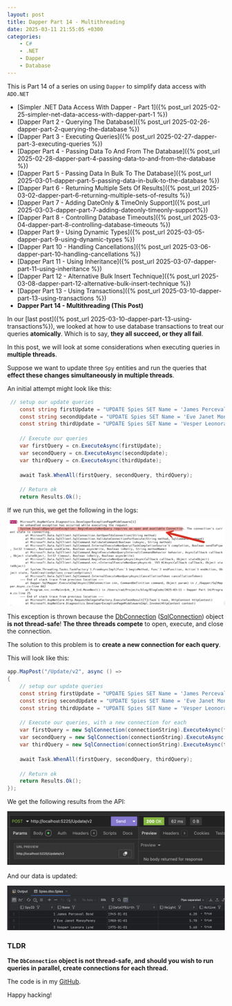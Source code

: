 ```yaml
---
layout: post
title: Dapper Part 14 - Multithreading
date: 2025-03-11 21:55:05 +0300
categories:
    - C#
    - .NET
    - Dapper
    - Database
---
```


This is Part 14 of a series on using `Dapper` to simplify data access with `ADO.NET`

* [Simpler .NET Data Access With Dapper - Part 1]({% post_url 2025-02-25-simpler-net-data-access-with-dapper-part-1 %})
* [Dapper Part 2 - Querying The Database]({% post_url 2025-02-26-dapper-part-2-querying-the-database %})
* [Dapper Part 3 - Executing Queries]({% post_url 2025-02-27-dapper-part-3-executing-queries %})
* [Dapper Part 4 - Passing Data To And From The Database]({% post_url 2025-02-28-dapper-part-4-passing-data-to-and-from-the-database %})
* [Dapper Part 5 - Passing Data In Bulk To The Database]({% post_url 2025-03-01-dapper-part-5-passing-data-in-bulk-to-the-database %})
* [Dapper Part 6 - Returning Multiple Sets Of Results]({% post_url 2025-03-02-dapper-part-6-returning-multiple-sets-of-results %})
* [Dapper Part 7 - Adding DateOnly & TimeOnly Support]({% post_url 2025-03-03-dapper-part-7-adding-dateonly-timeonly-support%})
* [Dapper Part 8 - Controlling Database Timeouts]({% post_url 2025-03-04-dapper-part-8-controlling-database-timeouts %})
* [Dapper Part 9 - Using Dynamic Types]({% post_url 2025-03-05-dapper-part-9-using-dynamic-types %})
* [Dapper Part 10 - Handling Cancellations]({% post_url 2025-03-06-dapper-part-10-handling-cancellations %})
* [Dapper Part 11 - Using Inheritance]({% post_url 2025-03-07-dapper-part-11-using-inheritance %})
* [Dapper Part 12 - Alternative Bulk Insert Technique]({% post_url 2025-03-08-dapper-part-12-alternative-bulk-insert-technique %})
* [Dapper Part 13 - Using Transactions]({% post_url 2025-03-10-dapper-part-13-using-transactions %})
* **Dapper Part 14 - Multithreading (This Post)**

In our [last post]({% post_url 2025-03-10-dapper-part-13-using-transactions%}), we looked at how to use database transactions to treat our queries **atomically**. Which is to say, **they all succeed, or they all fail**.

In this post, we will look at some considerations when executing queries in **multiple threads**.

Suppose we want to update three `Spy` entities and run the queries that **effect these changes simultaneously in multiple threads**.

An initial attempt might look like this:

```c#
 // setup our update queries
    const string firstUpdate = "UPDATE Spies SET Name = 'James Perceval Bond' WHERE SpyID = 1";
    const string secondUpdate = "UPDATE Spies SET Name = 'Eve Janet MoneyPenny' WHERE SpyID = 2";
    const string thirdUpdate = "UPDATE Spies SET Name = 'Vesper Leonora Lynd' WHERE SpyID = 3";

    // Execute our queries
    var firstQuery = cn.ExecuteAsync(firstUpdate);
    var secondQuery = cn.ExecuteAsync(secondUpdate);
    var thirdQuery = cn.ExecuteAsync(thirdUpdate);

    await Task.WhenAll(firstQuery, secondQuery, thirdQuery);

    // Return ok
    return Results.Ok();
```

If we run this, we get the following in the logs:

![ThreadConnectionError](../images/2025/03/ThreadConnectionError.png) 

This exception is thrown because the [DbConnection](https://learn.microsoft.com/en-us/dotnet/api/system.data.common.dbconnection?view=net-9.0) ([SqlConnection](https://learn.microsoft.com/en-us/dotnet/api/microsoft.data.sqlclient.sqlconnection?view=sqlclient-dotnet-standard-5.2)) object **is not thread-safe**! **The three threads compete** to open, execute, and close the connection.

The solution to this problem is to **create a new connection for each query**.

This will look like this:

```c#
app.MapPost("/Update/v2", async () =>
{
    // setup our update queries
    const string firstUpdate = "UPDATE Spies SET Name = 'James Perceval Bond' WHERE SpyID = 1";
    const string secondUpdate = "UPDATE Spies SET Name = 'Eve Janet MoneyPenny' WHERE SpyID = 2";
    const string thirdUpdate = "UPDATE Spies SET Name = 'Vesper Leonora Lynd' WHERE SpyID = 3";

    // Execute our queries, with a new connection for each
    var firstQuery = new SqlConnection(connectionString).ExecuteAsync(firstUpdate);
    var secondQuery = new SqlConnection(connectionString).ExecuteAsync(secondUpdate);
    var thirdQuery = new SqlConnection(connectionString).ExecuteAsync(thirdUpdate);

    await Task.WhenAll(firstQuery, secondQuery, thirdQuery);

    // Return ok
    return Results.Ok();
});
```

We get the following results from the API:

![MultiThreadSuccess](../images/2025/03/MultiThreadSuccess.png)

And our data is updated:

![MutlithreadData](../images/2025/03/MutlithreadData.png)

### TLDR

**The `DbConnection` object is not thread-safe, and should you wish to run queries in parallel, create connections for each thread.**

The code is in my [GitHub](https://github.com/conradakunga/BlogCode/tree/master/2025-03-11%20-%20Dapper%20Part%2014).

Happy hacking!
